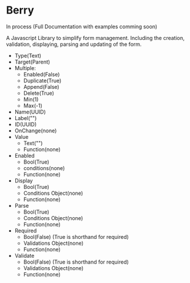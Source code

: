 Berry
======

In process (Full Documentation with examples comming soon)

A Javascript Library to simplify form management. Including the creation, validation, displaying, parsing and updating of the form.

- Type(Text)
- Target(Parent)
- Multiple:
  - Enabled(False)
  - Duplicate(True)
  - Append(False)
  - Delete(True)
  - Min(1)
  - Max(-1)
- Name(UUID)
- Label("")
- ID(UUID)
- OnChange(none)
- Value
  - Text("")
  - Function(none)
- Enabled
  - Bool(True)
  - conditions(none)
  - Function(none)
- Display
  - Bool(True)
  - Conditions Object(none)
  - Function(none)
- Parse
  - Bool(True)
  - Conditions Object(none)
  - Function(none)
- Required
  - Bool(False) (True is shorthand for required)
  - Validations Object(none)
  - Function(none)
- Validate
  - Bool(False) (True is shorthand for required)
  - Validations Object(none)
  - Function(none)
